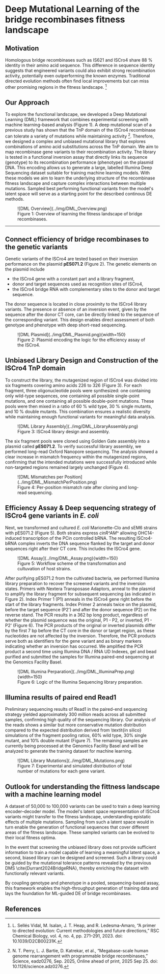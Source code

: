 # Deep Mutational Learning of the bridge recombinases fitness landscape

## Motivation 
Homologous bridge recombinases such as IS621 and ISCro4 share 88 % identity in their amino acid sequence. This difference in sequence identity suggests that engineered variants could also exhibit strong recombination activity, potentially even outperforming the known enzymes. Traditional directed evolution methods often find local improvements but can miss other promising regions in the fitness landscape. [^DE_review]

## Our Approach  
To explore the functional landscape, we developed a Deep Mutational Learning (DML) framework that combines experimental screening with machine learning–based analysis (Figure 1). A deep mutational scan of a previous study has shown that the TnP domain of the ISCro4 recombinase can tolerate a variety of mutations while maintaining activity [^Perry]. Therefore, we designed a complex and unbiased mutational library that explores combinations of amino acid substitutions across the TnP domain. We aim to map recombinase gene variants to their recombination activity. The library is tested in a functional inversion assay that directly links its sequence (genotype) to its recombination performance (phenotype) on the plasmid DNA. This encoding allows us to generate a large, labelled Illumina Deep Sequencing dataset suitable for training machine learning models. With these models we aim to learn the underlying structure of the recombinase fitness landscape and capture complex interactions between multiple mutations. Sampled best performing functional variants from the model's latent space will serve as a starting point for the described continous DE methods.

<figure markdown>
![DML Overview](../img/DML_Overview.png)
<figcaption> Figure 1: Overview of learning the fitness landscape of bridge recombinases.
</figcaption>
</figure>

---

## Connect efficiency of bridge recombinases to the genetic variants
Genetic variants of the ISCro4 are tested based on their inversion performance on the plasmid **pES071.2** (Figure 2). The genetic elements on the plasmid include
- the ISCro4 gene with a constant part and a library fragment,
- donor and target sequences used as recognition sites of ISCro4,
- the ISCro4 bridge RNA with complementary sites to the donor and target sequence.

The donor sequence is located in close proximity to the ISCro4 library variants. The presence or absence of an inversion event, given by the sequence after the donor CT core, can be directly linked to the sequence of the corresponding variant. This design enables direct assessment of both genotype and phenotype with deep short-read sequencing.

<figure markdown>
![DML Plasmid](../img/DML_Plasmid.png){width=150}
<figcaption> Figure 2: Plasmid encoding the logic for the efficiency assay of the ISCro4.
</figcaption>
</figure>

## Unbiased Library Design and Construction of the ISCro4 TnP domain
To construct the library, the mutagenized region of ISCro4 was divided into six fragments covering amino acids 226 to 326 (Figure 3). For each fragment, three oligonucleotide pools were synthesized: one containing only wild-type sequences, one containing all possible single-point mutations, and one containing all possible double-point mutations. These pools were then mixed in a ratio of 60 % wild type, 30 % single mutants, and 10 % double mutants. This combination ensures a realistic diversity while maintaining enough functional variants for meaningful data analysis.  

<figure markdown>
![DML Library Assembly](../img/DML_LibraryAssembly.png)
<figcaption> Figure 3: ISCro4 library design and assembly.
</figcaption>
</figure>

The six fragment pools were cloned using Golden Gate assembly into a plasmid called **pES071.2**. To verify successful library assembly, we performed long-read Oxford Nanopore sequencing. The analysis showed a clear increase in mismatch frequency within the mutagenized regions, confirming that the intended mutations were successfully introduced while non-targeted regions remained largely unchanged (Figure 4).  

<figure markdown>
![DML Mismatches per Position](../img/DML_MismatchPerPosition.png)
<figcaption> Figure 4: Per-position mismatch rate after cloning and long-read sequencing.
</figcaption>
</figure>

## Efficiency Assay & Deep sequencing strategy of ISCro4 gene variants in *E. coli*
Next, we transformed and cultured *E. coli* Marionette-Clo and sEM6 strains with pES071.2 (Figure 5). Both strains express *cinR^AM^* allowing OHC14-induced transcription of the PCin controlled bRNA. The resulting ISCro4-bRNA complex inverts the DNA sequence flanked by the target and donor sequences right after their CT core. This includes the ISCro4 gene.

<figure markdown>
![DML Assay](../img/DML_Assay.png){width=150}
<figcaption> Figure 5: Workflow scheme of the transformation and cultuvation of host strains.
</figcaption>
</figure>

After purifying pES071.2 from the cultivated bacteria, we performed Illumina library preparation to recover the screened variants and the inversion states. Primers with Nextera Transposase Adaptors, anneal to the plasmid to amplify the library fragment for subsequent sequencing (as indicated in Figure 2). Index Primer 1 (P1) anneals in the ISCro4 gene right before the start of the library fragments. Index Primer 2 anneals twice on the plasmid, before the target sequence (P2') and after the donor sequence (P2) on the reverse stand. The PCR results in a 362 bp long product, regardless of whether the plasmid sequence was the original, P1 - P2, or inverted, P1 - P2' (Figure 6). The PCR products of the original or inverted plasmids differ by the first 7 bp before the CT core in the donor or target region, as these nucleotides are not affected by the inversion. Therefore, the PCR products serve both as identifiers for the gene variant and as binary markers indicating whether an inversion has occurred. We amplified the PCR product a second time using Illumina DNA / RNA UD Indexes, gel and bead purified and submitted the samples for Illumina paired-end sequencing at the Genomics Facility Basel.

<figure markdown>
![DML Illumina Perparation](../img/DML_IlluminaPrep.png){width=150}
<figcaption> Figure 6: Logic of the Illumina Sequencing library preparation.
</figcaption>
</figure>

## Illumina results of paired end Read1
Preliminary sequencing results of Read1 in the paired-end sequencing strategy yielded approximately 300 million reads across all submitted samples, confirming high quality of the sequencing library. Our analysis of the reads shows a similar but more conservative mutation distribution compared to the expected distribution derived from \textit{in silico} simulations of the fragment pooling ratios, 60\% wild type, 30\% single mutant, and 10\% double mutant (Figure 7). The remaining samples are currently being processed at the Genomics Facility Basel and will be analyzed to generate the training dataset for machine learning. 

<figure markdown>
![DML Library Mutations](../img/DML_Mutations.png)
<figcaption> Figure 7: Experimental and simulated distribution of total number of mutations for each gene variant.
</figcaption>
</figure>

## Outlook for understanding the fittness landscape with a machine learning model
A dataset of 50,000 to 100,000 variants can be used to train a deep learning encoder–decoder model. The model's latent space representation of ISCro4 variants might transfer to the fitness landscape, understanding epistatic effects of multiple mutations. Sampling from such a latent space would in turn enable the generation of functional sequences that cover different areas of the fitness landscape. These sampled variants can be evolved to their local fitness optima.

In the event that screening the unbiased library does not provide sufficient information to train a model capable of learning a meaningful latent space, a second, biased library can be designed and screened. Such a library could be guided by the mutational tolerance patterns revealed by the previous DMS \cite{Durrant2024BridgeRNA}, thereby enriching the dataset with functionally relevant variants. 

By coupling genotype and phenotype in a pooled, sequencing-based assay, this framework enables the high-throughput generation of training data and lays the foundation for ML-guided DE of bridge recombinases.

## References
[^DE_review]: L. Sellés Vidal, M. Isalan, J. T. Heap, and R. Ledesma-Amaro, “A primer to directed evolution: Current methodologies and future directions,” RSC Chemical Biology, vol. 4, no. 4, pp. 271–291, 2023. doi: 10.1039/D2CB00231K.
[^Perry]: N. T. Perry, L. J. Bartie, D. Katrekar, et al., “Megabase-scale human genome rearrangement with programmable bridge recombinases,” Science, eadz0276, Sep. 2025, Online ahead of print, 2025 Sep 25. doi: 10.1126/science.adz0276.
[^dml_1]: Frei L, Gao B, Han J, Taft JM, Irvine EB, Weber CR, Kumar RK, Eisinger BN, Ignatov A, Yang Z, Reddy ST. Deep mutational learning for the selection of therapeutic antibodies resistant to the evolution of Omicron variants of SARS-CoV-2. Nature Biomedical Engineering. 2025;9:552–565. doi:10.1038/s41551-025-01326-5

